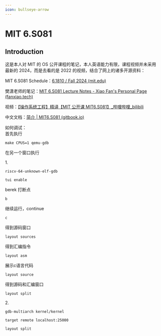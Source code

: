 ```yaml
---
icon: bullseye-arrow
---
```


# MIT 6.S081



## Introduction <a href="#tst9g" id="tst9g"></a>

这是本人对 MIT 的 OS 公开课程的笔记，本人英语能力有限，课程视频并未采用最新的 2024，而是去看的是 2022 的视频，结合了网上的诸多开源资料：

MIT 6.S081 Schedule：[6.1810 / Fall 2024 (mit.edu)](https://pdos.csail.mit.edu/6.S081/2024/schedule.html)

樊潇老师的笔记：[MIT 6.S081 Lecture Notes - Xiao Fan's Personal Page (fanxiao.tech)](https://fanxiao.tech/posts/2021-03-02-mit-6s081-notes/#11-processes-and-memory)

视频：[【操作系统工程】精译【MIT 公开课 MIT6.S081】\_哔哩哔哩\_bilibili](https://www.bilibili.com/video/BV1rS4y1n7y1/?spm_id_from=333.337.search-card.all.click\&vd_source=09b781e37940ba73b70deb9e59824d33)

中文文档：[简介 | MIT6.S081 (gitbook.io)](https://mit-public-courses-cn-translatio.gitbook.io/mit6-s081)



如何调试：\
首先执行

```
make CPUS=1 qemu-gdb
```

在另一个窗口执行

1\.

```
riscv-64-unknown-elf-gdb
```

```
tui enable
```

berek 打断点

```
b
```

继续运行，continue

```
c
```



得到源码窗口

```
layout sources
```



得到汇编指令

```
layout asm
```

展示c语言代码

```
layout source
```

得到源码和汇编窗口

```
layout split
```







2\.

```
gdb-multiarch kernel/kernel
```

```
target remote localhost:25000
```

```
layout split
```



